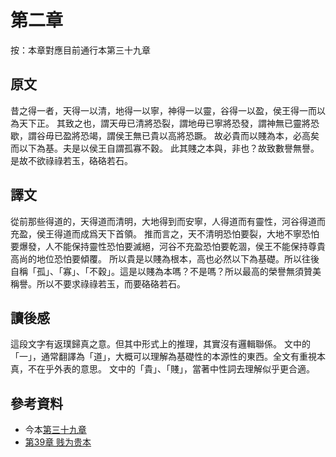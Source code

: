 # 第二章

按：本章對應目前通行本第三十九章

## 原文

昔之得一者，天得一以清，地得一以寧，神得一以靈，谷得一以盈，侯王得一而以為天下正。
其致之也，謂天毋已清將恐裂，謂地毋已寧將恐發，謂神無已靈將恐歇，謂谷毋已盈將恐竭，謂侯王無已貴以高將恐蹶。
故必貴而以賤為本，必高矣而以下為基。夫是以侯王自謂孤寡不穀。
此其賤之本與，非也？故致數譽無譽。是故不欲祿祿若玉，硌硌若石。

## 譯文

從前那些得道的，天得道而清明，大地得到而安寧，人得道而有靈性，河谷得道而充盈，侯王得道而成爲天下首領。
推而言之，天不清明恐怕要裂，大地不寧恐怕要爆發，人不能保持靈性恐怕要滅絕，河谷不充盈恐怕要乾涸，侯王不能保持尊貴高尚的地位恐怕要傾覆。
所以貴是以賤為根本，高也必然以下為基礎。所以往後自稱「孤」、「寡」、「不穀」。這是以賤為本嗎？不是嗎？所以最高的榮譽無須贊美稱譽。所以不要求祿祿若玉，而要硌硌若石。

## 讀後感

這段文字有返璞歸真之意。但其中形式上的推理，其實沒有邏輯聯係。
文中的「一」，通常翻譯為「道」，大概可以理解為基礎性的本源性的東西。全文有重視本真，不在乎外表的意思。
文中的「貴」、「賤」，當著中性詞去理解似乎更合適。

## 參考資料

* 今本[第三十九章](https://www.daodejing.org/39.html)
* [第39章 贱为贵本](https://www.5000yan.com/39.html)